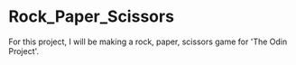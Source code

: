 # Rock_Paper_Scissors

For this project, I will be making a rock, paper, scissors game for 'The Odin Project'.
